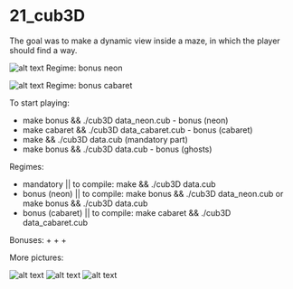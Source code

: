 # 21_cub3D

The goal was to make a dynamic view inside a maze, in which the player should find a way.

![alt text](rendered_scenes/neon1.png)
Regime: bonus neon

![alt text](rendered_scenes/fire1.png)
Regime: bonus cabaret


To start playing:
- make bonus && ./cub3D data_neon.cub - bonus (neon)
- make cabaret && ./cub3D data_cabaret.cub - bonus (cabaret)
- make && ./cub3D data.cub (mandatory part)
- make bonus && ./cub3D data.cub - bonus (ghosts)


Regimes:
- mandatory || to compile: make && ./cub3D data.cub
- bonus (neon) || to compile: make bonus && ./cub3D data_neon.cub or make bonus && ./cub3D data.cub
- bonus (cabaret) || to compile: make cabaret && ./cub3D data_cabaret.cub



Bonuses:
+
+
+




More pictures:


![alt text](https://raw.githubusercontent.com/Olkanaut/21_cub3D/master/rendered_scenes/fire2.png?token=AJK7TEUYLL7R5TMMY5P7R5K7OYHDM)
![alt text](https://raw.githubusercontent.com/Olkanaut/21_cub3D/master/rendered_scenes/neon2.png?token=AJK7TESR4CENUTLQMWX32OK7OYG6G)
![alt text](https://raw.githubusercontent.com/Olkanaut/21_cub3D/master/rendered_scenes/ghost1.png?token=AJK7TEUIGN3JN7BFS3AV2IC7OYHGW)
